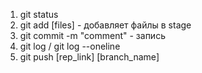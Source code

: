 1. git status
2. git add [files] - добавляет файлы в stage
3. git commit -m "comment" - запись
4. git log / git log --oneline
5. git push [rep_link] [branch_name]
